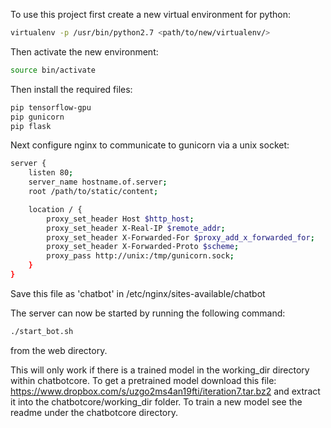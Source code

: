To use this project first create a new virtual environment for python:
```bash
virtualenv -p /usr/bin/python2.7 <path/to/new/virtualenv/>
```
Then activate the new environment:
```bash
source bin/activate
```
Then install the required files:
```bash
pip tensorflow-gpu
pip gunicorn
pip flask
```
Next configure nginx to communicate to gunicorn via a unix socket:

```bash
server {
    listen 80;
    server_name hostname.of.server;
    root /path/to/static/content;

    location / {
        proxy_set_header Host $http_host;
        proxy_set_header X-Real-IP $remote_addr;
        proxy_set_header X-Forwarded-For $proxy_add_x_forwarded_for;
        proxy_set_header X-Forwarded-Proto $scheme;
        proxy_pass http://unix:/tmp/gunicorn.sock;
    }
}
```
Save this file as 'chatbot' in /etc/nginx/sites-available/chatbot

The server can now be started by running the following command:
```bash
./start_bot.sh
```
from the web directory.

This will only work if there is a trained model in the working_dir directory within chatbotcore. To get a pretrained model download this file: https://www.dropbox.com/s/uzgo2ms4an19fti/iteration7.tar.bz2 and extract it into the chatbotcore/working_dir folder. To train a new model see the readme under the chatbotcore directory.
